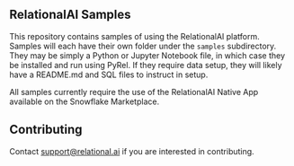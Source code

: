 ## RelationalAI Samples

This repository contains samples of using the RelationalAI platform. Samples will each have their own folder under the `samples` subdirectory.  They may be simply a Python or Jupyter Notebook file, in which case they be installed and run using PyRel.  If they require data setup, they will likely have a README.md and SQL files to instruct in setup.  

All samples currently require the use of the RelationalAI Native App available on the Snowflake Marketplace.

## Contributing

Contact support@relational.ai if you are interested in contributing.
